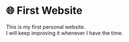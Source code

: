 # 🌐 First Website

This is my first personal website.  
I will keep improving it whenever I have the time.
